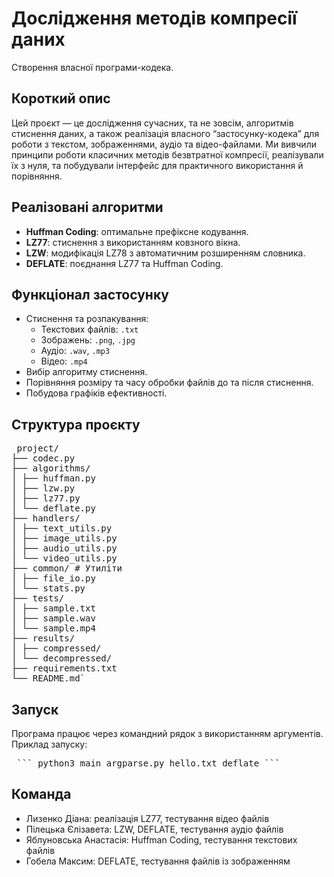 # Дослiдження методiв компресiї даних
Cтворення власної програми-кодека.

## Короткий опис

Цей проєкт — це дослідження сучасних, та не зовсім, алгоритмів стиснення даних, а також реалізація власного “застосунку-кодека” для роботи з текстом, зображеннями, аудіо та відео-файлами. Ми вивчили принципи роботи класичних методів безвтратної компресії, реалізували їх з нуля, та побудували інтерфейс для практичного використання й порівняння.

## Реалізовані алгоритми

- **Huffman Coding**: оптимальне префіксне кодування.
- **LZ77**: стиснення з використанням ковзного вікна.
- **LZW**: модифікація LZ78 з автоматичним розширенням словника.
- **DEFLATE**: поєднання LZ77 та Huffman Coding.

## Функціонал застосунку

- Стиснення та розпакування:
  - Текстових файлів: `.txt`
  - Зображень: `.png`, `.jpg`
  - Аудіо: `.wav`, `.mp3`
  - Відео: `.mp4`
- Вибір алгоритму стиснення.
- Порівняння розміру та часу обробки файлів до та після стиснення.
- Побудова графіків ефективності.

## Структура проєкту
<pre> project/
├── codec.py
├── algorithms/
│ ├── huffman.py
│ ├── lzw.py
│ ├── lz77.py
│ └── deflate.py
├── handlers/
│ ├── text_utils.py
│ ├── image_utils.py
│ ├── audio_utils.py
│ └── video_utils.py
├── common/ # Утиліти
│ ├── file_io.py
│ └── stats.py
├── tests/
│ ├── sample.txt
│ ├── sample.wav
│ └── sample.mp4
├── results/
│ ├── compressed/
│ └── decompressed/
├── requirements.txt
└── README.md` </pre>

## Запуск
Програма працює через командний рядок з використанням аргументів. Приклад запуску:

<pre> ``` python3 main_argparse.py hello.txt deflate ``` </pre>

## Команда
- Лизенко Діана: реалізація LZ77, тестування відео файлів
- Пілецька Єлізавета: LZW, DEFLATE, тестування аудіо файлів
- Яблуновська Анастасія: Huffman Coding, тестування текстових файлів
- Гобела Максим: DEFLATE, тестування файлів із зображенням

